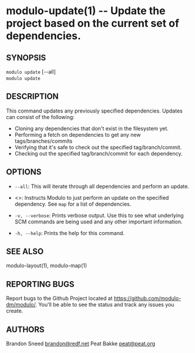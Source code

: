modulo-update(1) -- Update the project based on the current set of dependencies.
====

## SYNOPSIS

`modulo update` [--all]<br />
`modulo update` <dependencyname><br />

## DESCRIPTION

This command updates any previously specified dependencies.  Updates can consist of the following:

* Cloning any dependencies that don't exist in the filesystem yet.
* Performing a fetch on dependencies to get any new tags/branches/commits
* Verifying that it's safe to check out the specified tag/branch/commit.
* Checking out the specified tag/branch/commit for each dependency.

## OPTIONS

* `--all`:
This will iterate through all dependencies and perform an update.

* <<dependencyname>>:
Instructs Modulo to just perform an update on the specified dependency.  See `map` for a list of dependencies.

* `-v, --verbose`:
Prints verbose output.  Use this to see what underlying SCM commands are being used and any other important information.

* `-h, --help`:
Prints the help for this command.

## SEE ALSO

modulo-layout(1), modulo-map(1)

## REPORTING BUGS

Report bugs to the Github Project located at https://github.com/modulo-dm/modulo/.  You'll be able to see the status and track any issues you create.

## AUTHORS

Brandon Sneed <brandon@redf.net>
Peat Bakke <peat@peat.org>


